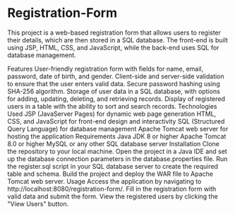 # Registration-Form
This project is a web-based registration form that allows users to register their details, which are then stored in a SQL database. 
The front-end is built using JSP, HTML, CSS, and JavaScript, while the back-end uses SQL for database management.

Features
        User-friendly registration form with fields for name, email, password, date of birth, and gender.
        Client-side and server-side validation to ensure that the user enters valid data.
        Secure password hashing using SHA-256 algorithm.
        Storage of user data in a SQL database, with options for adding, updating, deleting, and retrieving records.
        Display of registered users in a table with the ability to sort and search records.
Technologies Used
        JSP (JavaServer Pages) for dynamic web page generation
        HTML, CSS, and JavaScript for front-end design and interactivity
        SQL (Structured Query Language) for database management
        Apache Tomcat web server for hosting the application
Requirements
        Java JDK 8 or higher
        Apache Tomcat 8.0 or higher
        MySQL or any other SQL database server
Installation
        Clone the repository to your local machine.
        Open the project in a Java IDE and set up the database connection parameters in the database.properties file.
        Run the register.sql script in your SQL database server to create the required table and schema.
        Build the project and deploy the WAR file to Apache Tomcat web server.
Usage
        Access the application by navigating to http://localhost:8080/registration-form/.
        Fill in the registration form with valid data and submit the form.
        View the registered users by clicking the "View Users" button.
